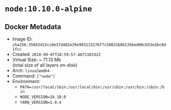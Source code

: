 # `node:10.10.0-alpine`

## Docker Metadata

- Image ID: `sha256:35663415cc0e37d482e39e99311527bf7c58031b0b135bed00cb53e2bc0d1fcc`
- Created: `2018-09-07T18:59:57.467110332Z`
- Virtual Size: ~ 71.13 Mb  
  (total size of all layers on-disk)
- Arch: `linux`/`amd64`
- Command: `["node"]`
- Environment:
  - `PATH=/usr/local/sbin:/usr/local/bin:/usr/sbin:/usr/bin:/sbin:/bin`
  - `NODE_VERSION=10.10.0`
  - `YARN_VERSION=1.9.4`
